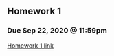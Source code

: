 ## Homework 1

### Due Sep 22, 2020 @ 11:59pm

[Homework 1 link](https://won-j.github.io/326_212-2020fall/hw/hw1.html)
